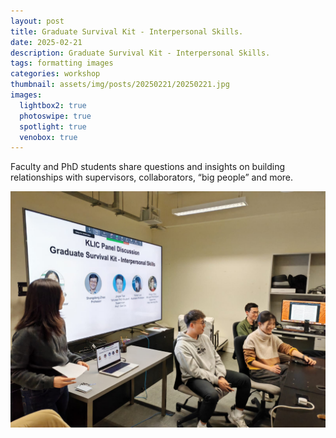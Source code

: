 ```yaml
---
layout: post
title: Graduate Survival Kit - Interpersonal Skills.
date: 2025-02-21
description: Graduate Survival Kit - Interpersonal Skills.
tags: formatting images
categories: workshop
thumbnail: assets/img/posts/20250221/20250221.jpg
images:
  lightbox2: true
  photoswipe: true
  spotlight: true
  venobox: true
---
```


Faculty and PhD students share questions and insights on building relationships with supervisors, collaborators, “big people” and more.
<div class="post_img">
  <img src="/assets/img/posts/20250221/20250221.jpg" alt="" />
</div>
